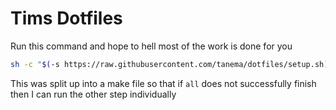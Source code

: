 Tims Dotfiles
=============

Run this command and hope to hell most of the work is done for you

```bash
sh -c "$(-s https://raw.githubusercontent.com/tanema/dotfiles/setup.sh)"
```

This was split up into a make file so that if `all` does not successfully finish then
I can run the other step individually
